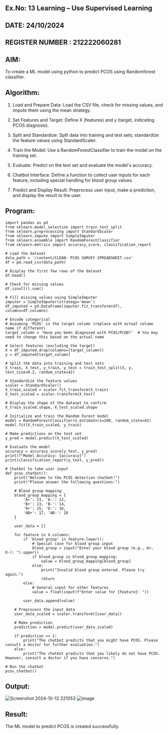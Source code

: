 ## Ex.No: 13 Learning – Use Supervised Learning  
## DATE: 24/10/2024                                                                            
## REGISTER NUMBER : 212222060281
## AIM: 
To create a ML model using python to predict PCOS using Randomforest classifier.
##  Algorithm:
1. Load and Prepare Data: Load the CSV file, check for missing values, and impute them using the mean strategy.<br>

2. Set Features and Target: Define X (features) and y (target, indicating PCOS diagnosis).<br>

3. Split and Standardize: Split data into training and test sets; standardize the feature values using StandardScaler.<br>

4. Train the Model: Use a RandomForestClassifier to train the model on the training set.<br>

5. Evaluate: Predict on the test set and evaluate the model's accuracy.<br>

6. Chatbot Interface: Define a function to collect user inputs for each feature, including special handling for blood group values.<br>

7. Predict and Display Result: Preprocess user input, make a prediction, and display the result to the user.<br>

## Program:
```
import pandas as pd
from sklearn.model_selection import train_test_split
from sklearn.preprocessing import StandardScaler
from sklearn.impute import SimpleImputer
from sklearn.ensemble import RandomForestClassifier
from sklearn.metrics import accuracy_score, classification_report

# Load the dataset
data_path = '/content/CLEAN- PCOS SURVEY SPREADSHEET.csv'
df = pd.read_csv(data_path)

# Display the first few rows of the dataset
df.head()

# Check for missing values
df.isnull().sum()

# Fill missing values using SimpleImputer
imputer = SimpleImputer(strategy='mean')
df_imputed = pd.DataFrame(imputer.fit_transform(df), columns=df.columns)

# Encode categorical
# Assuming 'PCOS' is the target column (replace with actual column name if different)
target_column = 'Have you been diagnosed with PCOS/PCOD?'  # You may need to change this based on the actual name

# Select features (excluding the target)
X = df_imputed.drop(columns=[target_column])
y = df_imputed[target_column]

# Split the data into training and test sets
X_train, X_test, y_train, y_test = train_test_split(X, y, test_size=0.2, random_state=42)

# Standardize the feature values
scaler = StandardScaler()
X_train_scaled = scaler.fit_transform(X_train)
X_test_scaled = scaler.transform(X_test)

# Display the shape of the dataset to confirm
X_train_scaled.shape, X_test_scaled.shape

# Initialize and train the Random Forest model
model = RandomForestClassifier(n_estimators=100, random_state=42)
model.fit(X_train_scaled, y_train)

# Make predictions on the test set
y_pred = model.predict(X_test_scaled)

# Evaluate the model
accuracy = accuracy_score(y_test, y_pred)
print(f"Model Accuracy: {accuracy}")
print(classification_report(y_test, y_pred))

# Chatbot to take user input
def pcos_chatbot():
    print("Welcome to the PCOS detection chatbot!")
    print("Please answer the following questions:")

    # Blood group mapping
    blood_group_mapping = {
        'A+': 11, 'A-': 12,
        'B+': 13, 'B-': 14,
        'O+': 15, 'O-': 16,
        'AB+': 17, 'AB-': 18
    }

    user_data = []

    for feature in X.columns:
        if 'blood group' in feature.lower():
            # Special case for blood group input
            blood_group = input("Enter your blood group (e.g., A+, O-): ").upper()
            if blood_group in blood_group_mapping:
                value = blood_group_mapping[blood_group]
            else:
                print("Invalid blood group entered. Please try again.")
                return
        else:
            # General input for other features
            value = float(input(f"Enter value for {feature}: "))

        user_data.append(value)

    # Preprocess the input data
    user_data_scaled = scaler.transform([user_data])

    # Make prediction
    prediction = model.predict(user_data_scaled)

    if prediction == 1:
        print("The chatbot predicts that you might have PCOS. Please consult a doctor for further evaluation.")
    else:
        print("The chatbot predicts that you likely do not have PCOS. However, consult a doctor if you have concerns.")

# Run the chatbot
pcos_chatbot()
```

## Output:
![Screenshot 2024-10-12 221053](https://github.com/user-attachments/assets/703aa47b-b6aa-4b75-901b-ffe047a67c73)
![image](https://github.com/user-attachments/assets/8f1b6696-3acf-4156-9541-c1a6a7bfba5f)


## Result:
The ML model to predict PCOS is created successfully.
